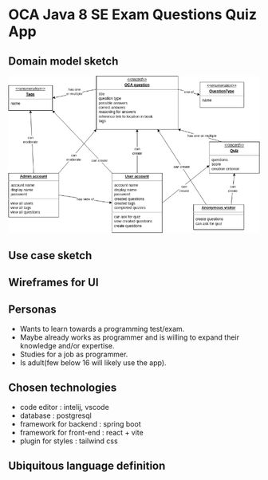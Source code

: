 # OCA Java 8 SE Exam Questions Quiz App

## Domain model sketch

![domain model sketch](domain_model_sketch.png)

## Use case sketch

## Wireframes for UI

## Personas

- Wants to learn towards a programming test/exam.
- Maybe already works as programmer and is willing to expand their knowledge and/or expertise.
- Studies for a job as programmer.
- Is adult(few below 16 will likely use the app).

## Chosen technologies

- code editor : intelij, vscode
- database : postgresql
- framework for backend : spring boot
- framework for front-end : react + vite
- plugin for styles : tailwind css

## Ubiquitous language definition
